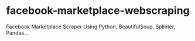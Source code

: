 # facebook-marketplace-webscraping
Facebook Marketplace Scraper Using Python, BeautifulSoup, Splinter, Pandas...
